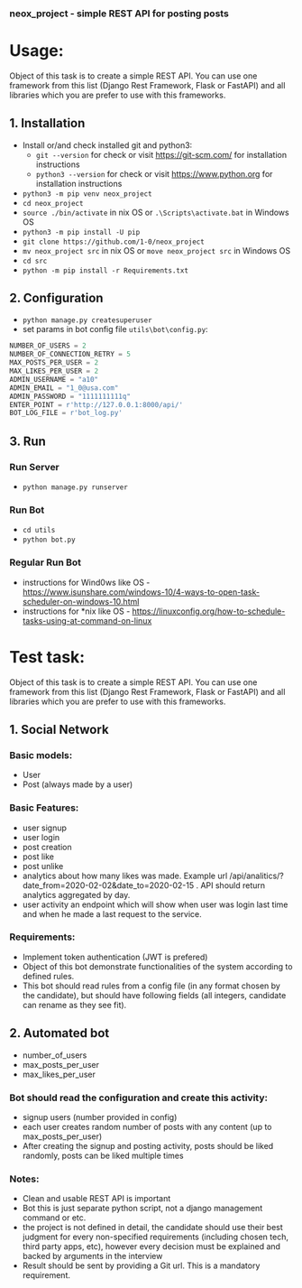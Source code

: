 ### neox_project - simple REST API for posting posts

# Usage:

Object of this task is to create a simple REST API. You can use one framework from this list (Django Rest Framework, Flask or FastAPI) and all libraries which you are prefer to use with this frameworks.

## 1. Installation

- Install or/and check installed git and python3:
  - `git --version` for check or visit https://git-scm.com/ for installation instructions 
  - `python3 --version` for check or visit https://www.python.org for installation instructions
- `python3 -m pip venv neox_project`
- `cd neox_project`
- `source ./bin/activate` in nix OS or `.\Scripts\activate.bat` in Windows OS
- `python3 -m pip install -U pip`
- `git clone https://github.com/1-0/neox_project`
- `mv neox_project src` in nix OS or `move neox_project src` in Windows OS
- `cd src`
- `python -m pip install -r Requirements.txt`

## 2. Configuration

- `python manage.py createsuperuser`
- set params in bot config file `utils\bot\config.py`:

```python
NUMBER_OF_USERS = 2
NUMBER_OF_CONNECTION_RETRY = 5
MAX_POSTS_PER_USER = 2
MAX_LIKES_PER_USER = 2
ADMIN_USERNAME = "a10"
ADMIN_EMAIL = "1_0@usa.com"
ADMIN_PASSWORD = "1111111111q"
ENTER_POINT = r'http://127.0.0.1:8000/api/'
BOT_LOG_FILE = r'bot_log.py'
```

## 3. Run

### Run Server

- `python manage.py runserver`

### Run Bot

- `cd utils`
- `python bot.py`

### Regular Run Bot

- instructions for Wind0ws like OS - https://www.isunshare.com/windows-10/4-ways-to-open-task-scheduler-on-windows-10.html
- instructions for *nix like OS - https://linuxconfig.org/how-to-schedule-tasks-using-at-command-on-linux


# Test task:

Object of this task is to create a simple REST API. You can use one framework from this list (Django Rest Framework, Flask or FastAPI) and all libraries which you are prefer to use with this frameworks.

## 1. Social Network

### Basic models:

- User
- Post (always made by a user)

### Basic Features:

- user signup
- user login
- post creation
- post like
- post unlike
- analytics about how many likes was made. Example url /api/analitics/?date_from=2020-02-02&date_to=2020-02-15 . API should return analytics aggregated by day.
- user activity an endpoint which will show when user was login last time and when he made a last request to the service.

### Requirements:

- Implement token authentication (JWT is prefered)
- Object of this bot demonstrate functionalities of the system according to defined rules.
- This bot should read rules from a config file (in any format chosen by the candidate), but should have following fields (all integers, candidate can rename as they see fit).

## 2. Automated bot

- number_of_users
- max_posts_per_user
- max_likes_per_user

### Bot should read the configuration and create this activity:
- signup users (number provided in config)
- each user creates random number of posts with any content (up to
max_posts_per_user)
- After creating the signup and posting activity, posts should be liked randomly, posts
can be liked multiple times

### Notes:
- Clean and usable REST API is important
- Bot this is just separate python script, not a django management command or etc.
- the project is not defined in detail, the candidate should use their best judgment for every non-specified requirements (including chosen tech, third party apps, etc), however every decision must be explained and backed by arguments in the interview
- Result should be sent by providing a Git url. This is a mandatory requirement.
